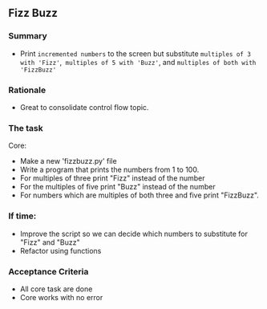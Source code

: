 ## Fizz Buzz

### Summary 
* Print `incremented numbers` to the screen but substitute `multiples of 3 with 'Fizz'`,` multiples of 5 with 'Buzz'`, and `multiples of both with 'FizzBuzz'` 

### Rationale
* Great to consolidate control flow topic. 

### The task 

Core:
* Make a new 'fizzbuzz.py' file 
* Write a program that prints the numbers from 1 to 100. 
* For multiples of three print "Fizz" instead of the number 
* For the multiples of five print "Buzz" instead of the number 
* For numbers which are multiples of both three and five print "FizzBuzz". 

### If time: 
* Improve the script so we can decide which numbers to substitute for "Fizz" and "Buzz" 
* Refactor using functions 

### Acceptance Criteria
* All core task are done 
* Core works with no error 
